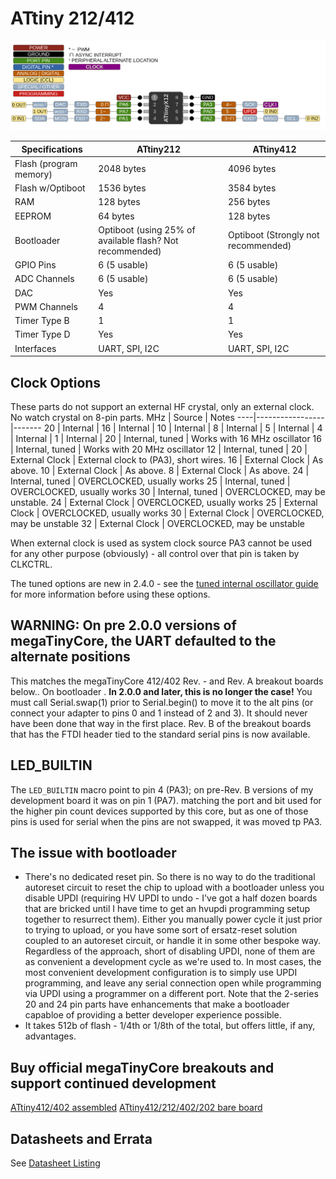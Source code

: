 # ATtiny 212/412
![x12 Pin Mapping](ATtiny_x12.gif "Arduino Pin Mapping for ATtiny x12")

 Specifications |  ATtiny212|  ATtiny412
------------ | ------------- | -------------
Flash (program memory)   | 2048 bytes | 4096 bytes
Flash w/Optiboot   | 1536 bytes | 3584 bytes
RAM  | 128 bytes | 256 bytes
EEPROM | 64 bytes | 128 bytes
Bootloader | Optiboot (using 25% of available flash? Not recommended) | Optiboot (Strongly not recommended)
GPIO Pins | 6 (5 usable) | 6 (5 usable)
ADC Channels | 6 (5 usable) | 6 (5 usable)
DAC | Yes | Yes
PWM Channels | 4 | 4
Timer Type B | 1 | 1
Timer Type D | Yes | Yes
Interfaces | UART, SPI, I2C | UART, SPI, I2C

## Clock Options
These parts do not support an external HF crystal, only an external clock. No watch crystal on 8-pin parts.
 MHz | Source          | Notes
 ----|-----------------|-------
  20 | Internal        |
  16 | Internal        |
  10 | Internal        |
   8 | Internal        |
   5 | Internal        |
   4 | Internal        |
   1 | Internal        |
  20 | Internal, tuned | Works with 16 MHz oscillator
  16 | Internal, tuned | Works with 20 MHz oscillator
  12 | Internal, tuned |
  20 | External Clock  | External clock to (PA3), short wires.
  16 | External Clock  | As above.
  10 | External Clock  | As above.
   8 | External Clock  | As above.
  24 | Internal, tuned | OVERCLOCKED, usually works
  25 | Internal, tuned | OVERCLOCKED, usually works
  30 | Internal, tuned | OVERCLOCKED, may be unstable.
  24 | External Clock  | OVERCLOCKED, usually works
  25 | External Clock  | OVERCLOCKED, usually works
  30 | External Clock  | OVERCLOCKED, may be unstable
  32 | External Clock  | OVERCLOCKED, may be unstable

When external clock is used as system clock source PA3 cannot be used for any other purpose (obviously) - all control over that pin is taken by CLKCTRL.

The tuned options are new in 2.4.0 - see the [tuned internal oscillator guide](Ref_Tuning.md) for more information before using these options.

## WARNING: On pre 2.0.0 versions of megaTinyCore, the UART defaulted to the alternate positions
This matches the megaTinyCore 412/402 Rev. - and Rev. A breakout boards below.. On bootloader . **In 2.0.0 and later, this is no longer the case!** You must call Serial.swap(1) prior to Serial.begin() to move it to the alt pins (or connect your adapter to pins 0 and 1 instead of 2 and 3). It should never have been done that way in the first place. Rev. B of the breakout boards that has the FTDI header tied to the standard serial pins is now available.

## LED_BUILTIN
The `LED_BUILTIN` macro point to pin 4 (PA3); on pre-Rev. B versions of my development board it was on pin 1 (PA7). matching the port and bit used for the higher pin count devices supported by this core, but as one of those pins is used for serial when the pins are not swapped, it was moved tp PA3.

## The issue with bootloader
* There's no dedicated reset pin.
So there is no way to do the traditional autoreset circuit to reset the chip to upload with a bootloader unless you disable UPDI (requiring HV UPDI to undo - I've got a half dozen boards that are bricked until I have time to get an hvupdi programming setup together to resurrect them). Either you manually power cycle it just prior to trying to upload, or you have some sort of ersatz-reset solution coupled to an autoreset circuit, or handle it in some other bespoke way. Regardless of the approach, short of disabling UPDI, none of them are as convenient a development cycle as we're used to. In most cases, the most convenient development configuration is to simply use UPDI programming, and leave any serial connection open while programming via UPDI using a programmer on a different port. Note that the 2-series 20 and 24 pin parts have enhancements that make a bootloader capabloe of providing a better developer experience possible.
* It takes 512b of flash - 1/4th or 1/8th of the total, but offers little, if any, advantages.

## Buy official megaTinyCore breakouts and support continued development
[ATtiny412/402 assembled](https://www.tindie.com/products/17685/)
[ATtiny412/212/402/202 bare board](https://www.tindie.com/products/17749/)

## Datasheets and Errata
See [Datasheet Listing](Datasheets.md)
